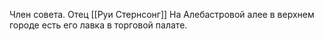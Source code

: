 
Член совета. Отец [[Руи Стернсонг]] На Алебастровой алее в верхнем городе есть его лавка в торговой палате. 